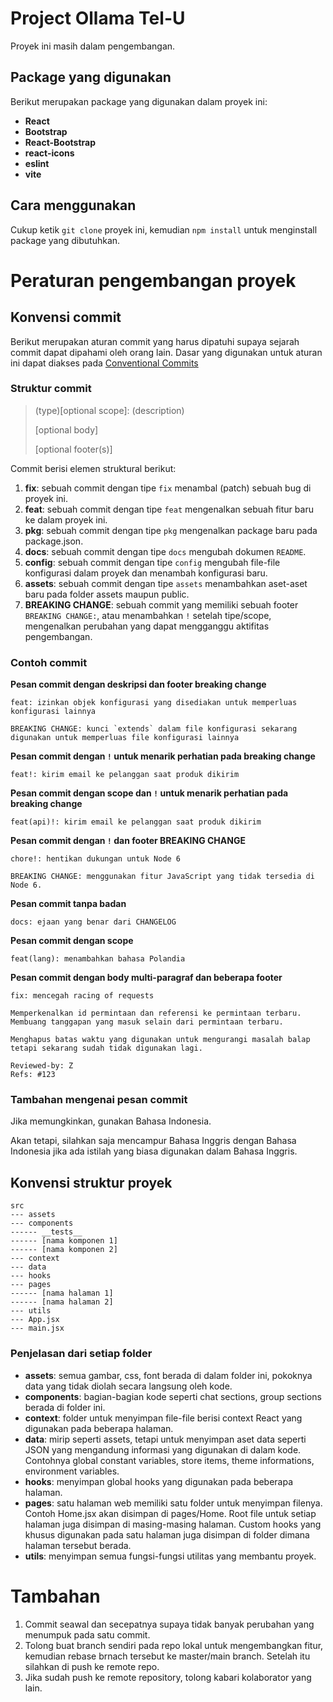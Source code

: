 # Project Ollama Tel-U

Proyek ini masih dalam pengembangan.

## Package yang digunakan

Berikut merupakan package yang digunakan dalam proyek ini:

- **React**
- **Bootstrap**
- **React-Bootstrap**
- **react-icons**
- **eslint**
- **vite**

## Cara menggunakan

Cukup ketik `git clone` proyek ini, kemudian `npm install` untuk menginstall package yang dibutuhkan.

# Peraturan pengembangan proyek

## Konvensi commit

Berikut merupakan aturan commit yang harus dipatuhi supaya sejarah commit dapat dipahami oleh orang lain. Dasar yang digunakan untuk aturan ini dapat diakses pada [Conventional Commits](https://www.conventionalcommits.org/en/v1.0.0/)

### Struktur commit

> (type)[optional scope]: (description)
>
> [optional body]
>
> [optional footer(s)]

Commit berisi elemen struktural berikut:

1. **fix**: sebuah commit dengan tipe `fix` menambal (patch) sebuah bug di proyek ini.
2. **feat**: sebuah commit dengan tipe `feat` mengenalkan sebuah fitur baru ke dalam proyek ini.
3. **pkg**: sebuah commit dengan tipe `pkg` mengenalkan package baru pada package.json.
4. **docs**: sebuah commit dengan tipe `docs` mengubah dokumen `README`.
5. **config**: sebuah commit dengan tipe `config` mengubah file-file konfigurasi dalam proyek dan menambah konfigurasi baru.
6. **assets**: sebuah commit dengan tipe `assets` menambahkan aset-aset baru pada folder assets maupun public.
7. **BREAKING CHANGE**: sebuah commit yang memiliki sebuah footer `BREAKING CHANGE:`, atau menambahkan `!` setelah tipe/scope, mengenalkan perubahan yang dapat mengganggu aktifitas pengembangan.

### Contoh commit

**Pesan commit dengan deskripsi dan footer breaking change**

    feat: izinkan objek konfigurasi yang disediakan untuk memperluas konfigurasi lainnya
    
    BREAKING CHANGE: kunci `extends` dalam file konfigurasi sekarang digunakan untuk memperluas file konfigurasi lainnya

**Pesan commit dengan `!` untuk menarik perhatian pada breaking change**

    feat!: kirim email ke pelanggan saat produk dikirim

**Pesan commit dengan scope dan `!` untuk menarik perhatian pada breaking change**

    feat(api)!: kirim email ke pelanggan saat produk dikirim

**Pesan commit dengan `!` dan footer BREAKING CHANGE**

    chore!: hentikan dukungan untuk Node 6

    BREAKING CHANGE: menggunakan fitur JavaScript yang tidak tersedia di Node 6.

**Pesan commit tanpa badan**

    docs: ejaan yang benar dari CHANGELOG

**Pesan commit dengan scope**

    feat(lang): menambahkan bahasa Polandia

**Pesan commit dengan body multi-paragraf dan beberapa footer**

    fix: mencegah racing of requests

    Memperkenalkan id permintaan dan referensi ke permintaan terbaru. Membuang tanggapan yang masuk selain dari permintaan terbaru.
    
    Menghapus batas waktu yang digunakan untuk mengurangi masalah balap tetapi sekarang sudah tidak digunakan lagi.
    
    Reviewed-by: Z
    Refs: #123

### Tambahan mengenai pesan commit

Jika memungkinkan, gunakan Bahasa Indonesia.

Akan tetapi, silahkan saja mencampur Bahasa Inggris dengan Bahasa Indonesia jika ada istilah yang biasa digunakan dalam Bahasa Inggris.

## Konvensi struktur proyek

```
src
--- assets
--- components
------ __tests__
------ [nama komponen 1]
------ [nama komponen 2]
--- context
--- data
--- hooks
--- pages
------ [nama halaman 1]
------ [nama halaman 2]
--- utils
--- App.jsx
--- main.jsx
```

### Penjelasan dari setiap folder

- **assets**: semua gambar, css, font berada di dalam folder ini, pokoknya data yang tidak diolah secara langsung oleh kode.
- **components**: bagian-bagian kode seperti chat sections, group sections berada di folder ini.
- **context**: folder untuk menyimpan file-file berisi context React yang digunakan pada beberapa halaman.
- **data**: mirip seperti assets, tetapi untuk menyimpan aset data seperti JSON yang mengandung informasi yang digunakan di dalam kode. Contohnya global constant variables, store items, theme informations, environment variables.
- **hooks**: menyimpan global hooks yang digunakan pada beberapa halaman.
- **pages**: satu halaman web memiliki satu folder untuk menyimpan filenya. Contoh Home.jsx akan disimpan di pages/Home. Root file untuk setiap halaman juga disimpan di masing-masing halaman. Custom hooks yang khusus digunakan pada satu halaman juga disimpan di folder dimana halaman tersebut berada.
- **utils**: menyimpan semua fungsi-fungsi utilitas yang membantu proyek.

# Tambahan

1. Commit seawal dan secepatnya supaya tidak banyak perubahan yang menumpuk pada satu commit.
2. Tolong buat branch sendiri pada repo lokal untuk mengembangkan fitur, kemudian rebase brnach tersebut ke master/main branch. Setelah itu silahkan di push ke remote repo.
3. Jika sudah push ke remote repository, tolong kabari kolaborator yang lain.
